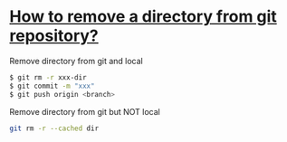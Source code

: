 # [How to remove a directory from git repository?](https://stackoverflow.com/questions/6313126/how-to-remove-a-directory-from-git-repository)

Remove directory from git and local

```sh 
$ git rm -r xxx-dir
$ git commit -m "xxx"
$ git push origin <branch>
```

Remove directory from git but NOT local

```sh
git rm -r --cached dir
```



